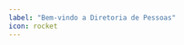 ```yaml
---
label: "Bem-vindo a Diretoria de Pessoas"
icon: rocket
---
```


<!-- Ultima atualização: 24/09/2023 -->
<!-- Autor(es): Araújo -->
